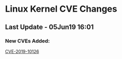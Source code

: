 
# **Linux Kernel CVE Changes**

## Last Update - 05Jun19 16:01

### **New CVEs Added:**

[CVE-2019-10126](cves/CVE-2019-10126)  


